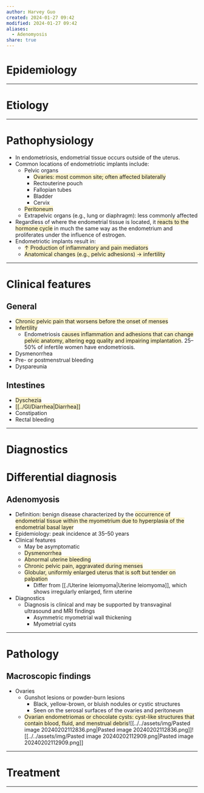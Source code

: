 ```yaml
---
author: Harvey Guo
created: 2024-01-27 09:42
modified: 2024-01-27 09:42
aliases:
  - Adenomyosis
share: true
---
```


# Epidemiology


---
# Etiology


---
# Pathophysiology
- In endometriosis, endometrial tissue occurs outside of the uterus.
- Common locations of endometriotic implants include:
	- Pelvic organs
		- <span style="background:rgba(240, 200, 0, 0.2)">Ovaries: most common site; often affected bilaterally</span>
		- Rectouterine pouch
		- Fallopian tubes
		- Bladder
		- Cervix
	- <span style="background:rgba(240, 200, 0, 0.2)">Peritoneum</span>
	- Extrapelvic organs (e.g., lung or diaphragm): less commonly affected 
- Regardless of where the endometrial tissue is located, it <span style="background:rgba(240, 200, 0, 0.2)">reacts to the hormone cycle</span> in much the same way as the endometrium and proliferates under the influence of estrogen.
- Endometriotic implants result in:
	- <span style="background:rgba(240, 200, 0, 0.2)">↑ Production of inflammatory and pain mediators</span>
	- <span style="background:rgba(240, 200, 0, 0.2)">Anatomical changes (e.g., pelvic adhesions) → infertility</span>

---
# Clinical features
## General
- <span style="background:rgba(240, 200, 0, 0.2)">Chronic pelvic pain that worsens before the onset of menses</span>
- <span style="background:rgba(240, 200, 0, 0.2)">Infertility</span>
	- Endometriosis <span style="background:rgba(240, 200, 0, 0.2)">causes inflammation and adhesions that can change pelvic anatomy, altering egg quality and impairing implantation</span>. 25–50% of infertile women have endometriosis.
- Dysmenorrhea
- Pre- or postmenstrual bleeding
- Dyspareunia
## Intestines
- <span style="background:rgba(240, 200, 0, 0.2)">Dyschezia</span>
- <span style="background:rgba(240, 200, 0, 0.2)">[[../GI/Diarrhea|Diarrhea]]</span>
- Constipation
- Rectal bleeding


---
# Diagnostics

# Differential diagnosis
## Adenomyosis
- Definition: benign disease characterized by the <span style="background:rgba(240, 200, 0, 0.2)">occurrence of endometrial tissue within the myometrium due to hyperplasia of the endometrial basal layer</span>
- Epidemiology: peak incidence at 35–50 years
- Clinical features
	- May be asymptomatic 
	- <span style="background:rgba(240, 200, 0, 0.2)">Dysmenorrhea</span>
	- <span style="background:rgba(240, 200, 0, 0.2)">Abnormal uterine bleeding</span>
	- <span style="background:rgba(240, 200, 0, 0.2)">Chronic pelvic pain, aggravated during menses</span>
	- <span style="background:rgba(240, 200, 0, 0.2)">Globular, uniformly enlarged uterus that is soft but tender on palpation</span>
		- Differ from [[./Uterine leiomyoma|Uterine leiomyoma]], which shows irregularly enlarged, firm uterine
- Diagnostics
	- Diagnosis is clinical and may be supported by transvaginal ultrasound and MRI findings
		- Asymmetric myometrial wall thickening 
		- Myometrial cysts

---
# Pathology
## Macroscopic findings
- Ovaries
	- Gunshot lesions or powder-burn lesions
		- Black, yellow-brown, or bluish nodules or cystic structures
		- Seen on the serosal surfaces of the ovaries and peritoneum
	- <span style="background:rgba(240, 200, 0, 0.2)">Ovarian endometriomas or chocolate cysts: cyst-like structures that contain blood, fluid, and menstrual debris</span>![[../../assets/img/Pasted image 20240202112836.png|Pasted image 20240202112836.png]]![[../../assets/img/Pasted image 20240202112909.png|Pasted image 20240202112909.png]]


---
# Treatment


---

